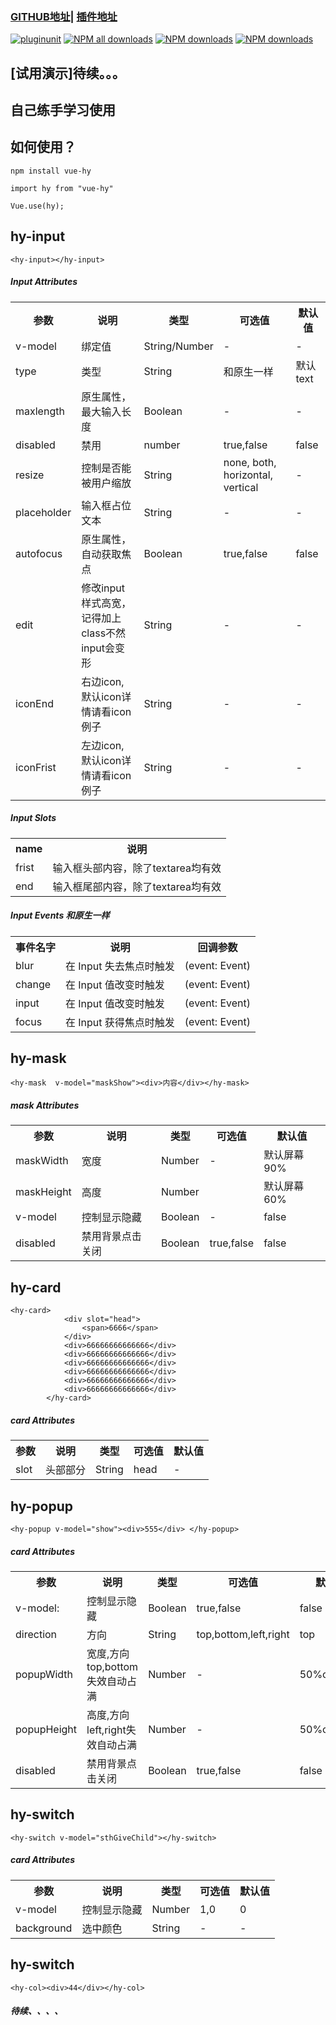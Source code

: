 ### [GITHUB地址](https://github.com/443484208/hy-Ui)| [插件地址](https://www.npmjs.com/package/vue-hy) 
[![pluginunit](https://img.shields.io/npm/v/vue-hy.svg)](https://npmjs.org/package/vue-hy)
[![NPM all downloads](https://img.shields.io/npm/dt/vue-hy.svg?style=flat-square)](https://npmjs.org/package/vue-hy)
[![NPM downloads](https://img.shields.io/npm/dm/vue-hy.svg?style=flat-square)](https://npmjs.org/package/vue-hy)
[![NPM downloads](https://img.shields.io/npm/dw/vue-hy.svg?style=flat-square)](https://npmjs.org/package/vue-hy)
## [试用演示]待续。。。
## 自己练手学习使用
## 如何使用？
```庆典
npm install vue-hy

import hy from "vue-hy"

Vue.use(hy);
```
## hy-input 
```
<hy-input></hy-input>
``` 
##### Input Attributes
<div>
    <table border="0">
	  <tr>
	    <th>参数</th>
	    <th>说明</th>
	    <th>类型</th>
	    <th>可选值</th>
	    <th>默认值</th>
	  </tr>
	  <tr>
	    <td>v-model</td>
	    <td>绑定值</td>
		<td>String/Number</td>
		<td>-</td>
		<td>-</td>
	  </tr>
	  <tr>
	    <td>type</td>
	    <td>类型</td>
	    <td>String</td>
	    <td>和原生一样</td>
	    <td>默认text</td>
	  </tr>
	  <tr>
	    <td>maxlength</td>
	    <td>原生属性，最大输入长度</td>
	    <td>Boolean</td>
	    <td>-</td>
	    <td>-</td>
	  </tr>
	  <tr>
	    <td>disabled</td>
	    <td>禁用</td>
	    <td>number</td>
	    <td>true,false</td>
	    <td>false</td>
	  </tr>
	  <tr>
	    <td>resize</td>
	    <td>控制是否能被用户缩放</td>
	    <td>String</td>
	    <td>none, both, horizontal, vertical</td>
	    <td>-</td>
	  </tr>
	  <tr>
	    <td>placeholder</td>
	    <td>输入框占位文本</td>
	    <td>String</td>
	    <td>-</td>
	    <td>-</td>
	  </tr>
	  <tr>
	    <td>autofocus</td>
	    <td>原生属性，自动获取焦点</td>
	    <td>Boolean</td>
	    <td>true,false</td>
	    <td>false</td>
	  </tr>
	  <tr>
	    <td>edit</td>
	    <td>修改input样式高宽，记得加上class不然input会变形</td>
	    <td>String</td>
	    <td>-</td>
	    <td>-</td>
	  </tr>
	  <tr>
	    <td>iconEnd</td>
	    <td>右边icon,默认icon详情请看icon例子</td>
	    <td>String</td>
	    <td>-</td>
	    <td>-</td>
	  </tr>
	  <tr>
	    <td>iconFrist</td>
	    <td>左边icon,默认icon详情请看icon例子</td>
	    <td>String</td>
	    <td>-</td>
	    <td>-</td>
	  </tr>
    </table>
</div>	

##### Input Slots
<div> 
    <table border="0">
	  <tr>
	    <th>name</th>
	    <th>说明</th>
	  </tr>
	  <tr>
	    <td>frist</td>
	    <td>输入框头部内容，除了textarea均有效</td>
	  </tr>
	  <tr>
	    <td>end</td>
	    <td>输入框尾部内容，除了textarea均有效</td>
	  </tr>
    </table>
</div>

##### Input Events	和原生一样
<div>
    <table border="0">
      <tr>
        <th>事件名字</th>
        <th>说明</th>
		<th>回调参数</th>
      </tr>
      <tr>
        <td>blur</td>
        <td>在 Input 失去焦点时触发</td>
        <td>(event: Event)</td>
      </tr>
      <tr>
        <td>change</td>
        <td>在 Input 值改变时触发</td>
        <td>(event: Event)</td>
      </tr>
	  <tr>
	    <td>input</td>
	    <td>在 Input 值改变时触发</td>
	    <td>(event: Event)</td>
	  </tr>
	  <tr>
	    <td>focus</td>
	    <td>在 Input 获得焦点时触发</td>
	    <td>(event: Event)</td>
	  </tr>
    </table>
</div>

## hy-mask
```
<hy-mask  v-model="maskShow"><div>内容</div></hy-mask>
``` 
##### mask Attributes
<div>
    <table border="0">
	  <tr>
	    <th>参数</th>
	    <th>说明</th>
	    <th>类型</th>
	    <th>可选值</th>
	    <th>默认值</th>
	  </tr>
	  <tr>
	    <td>maskWidth</td>
	    <td>宽度</td>
		<td>Number</td>
		<td>-</td>
		<td>默认屏幕90%</td>
	  </tr>
	  <tr>
	    <td>maskHeight</td>
	    <td>高度</td>
	    <td>Number</td>
	    <td></td>
	    <td>默认屏幕60%</td>
	  </tr>
	  <tr>
	    <td>v-model</td>
	    <td>控制显示隐藏</td>
	    <td>Boolean</td>
	    <td>-</td>
	    <td>false</td>
	  </tr>
	  <tr>
	    <td>disabled</td>
	    <td>禁用背景点击关闭</td>
	    <td>Boolean</td>
	    <td>true,false</td>
	    <td>false</td>
	  </tr>
    </table>
</div>	

## hy-card
```
<hy-card>
			<div slot="head">
				<span>6666</span>
			</div>
			<div>66666666666666</div>
			<div>66666666666666</div>
			<div>66666666666666</div>
			<div>66666666666666</div>
			<div>66666666666666</div>
			<div>66666666666666</div>
		</hy-card>
``` 
##### card Attributes
<div>
    <table border="0">
	  <tr>
	    <th>参数</th>
	    <th>说明</th>
	    <th>类型</th>
	    <th>可选值</th>
	    <th>默认值</th>
	  </tr>
	  <tr>
	    <td>slot</td>
	    <td>头部部分</td>
		<td>String</td>
		<td>head</td>
		<td>-</td>
	  </tr>
    </table>
</div>
	
## hy-popup
```
<hy-popup v-model="show"><div>555</div> </hy-popup>
``` 
##### card Attributes
<div>
    <table border="0">
	  <tr>
	    <th>参数</th>
	    <th>说明</th>
	    <th>类型</th>
	    <th>可选值</th>
	    <th>默认值</th>
	  </tr>
	  <tr>
	    <td>v-model:</td>
	    <td>控制显示隐藏</td>
	  	<td>Boolean</td>
	  	<td>true,false</td>
	  	<td>false</td>
	  </tr>
	  <tr>
	    <td>direction</td>
	    <td>方向</td>
		<td>String</td>
		<td>top,bottom,left,right</td>
		<td>top</td>
	  </tr>
	  <tr>
	    <td>popupWidth</td>
	    <td>宽度,方向top,bottom失效自动占满</td>
	  	<td>Number</td>
	  	<td>-</td>
	  	<td>50%or100%</td>
	  </tr>
	  <tr>
	    <td>popupHeight</td>
	    <td>高度,方向left,right失效自动占满</td>
	  	<td>Number</td>
	  	<td>-</td>
	  	<td>50%or100%</td>
	  </tr>
	  <tr>
	    <td>disabled</td>
	    <td>禁用背景点击关闭</td>
	    <td>Boolean</td>
	    <td>true,false</td>
	    <td>false</td>
	  </tr>
    </table>
</div>	

## hy-switch
```
<hy-switch v-model="sthGiveChild"></hy-switch>
``` 
##### card Attributes
<div>
    <table border="0">
	  <tr>
	    <th>参数</th>
	    <th>说明</th>
	    <th>类型</th>
	    <th>可选值</th>
	    <th>默认值</th>
	  </tr>
	  <tr>
	    <td>v-model</td>
	    <td>控制显示隐藏</td>
	  	<td>Number</td>
	  	<td>1,0</td>
	  	<td>0</td>
	  </tr>
	  <tr>
	    <td>background</td>
	    <td>选中颜色</td>
	  	<td>String</td>
	  	<td>-</td>
	  	<td>-</td>
	  </tr>
    </table>
</div>

## hy-switch
```
<hy-col><div>44</div></hy-col>
``` 
##### 待续、、、、

